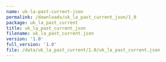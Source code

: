 ```yaml
---
name: uk-la-past-current-json
permalink: /downloads/uk_la_past_current_json/1_0
package: uk_la_past_current
title: uk_la_past_current_json
filename: uk_la_past_current.json
version: '1.0'
full_version: '1.0'
file: /data/uk_la_past_current/1.0/uk_la_past_current.json
---
```

